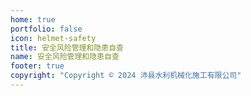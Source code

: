 ```yaml
---
home: true
portfolio: false
icon: helmet-safety
title: 安全风险管理和隐患自查
name: 安全风险管理和隐患自查
footer: true
copyright: "Copyright © 2024 沛县水利机械化施工有限公司"
---
```


<PDF url="//theme-hope-assets.vuejs.press/files/sample.pdf"/>